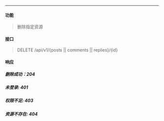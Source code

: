 -----------
#### 功能

> 删除指定资源

#### 接口

> DELETE /api/v1/{posts || comments || replies}/{id}

#### 响应
##### 删除成功：204
##### 未登录: 401
##### 权限不足: 403
##### 资源不存在: 404

